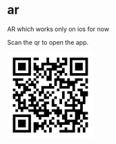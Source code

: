 # ar
AR which works only on ios for now


Scan the qr to open the app.

![Image description](/qrcode.png)
